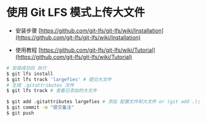 # 使用 Git LFS 模式上传大文件

* 安装步骤
  [https://github.com/git-lfs/git-lfs/wiki/Installation](https://github.com/git-lfs/git-lfs/wiki/Installation)

* 使用教程
  [https://github.com/git-lfs/git-lfs/wiki/Tutorial](https://github.com/git-lfs/git-lfs/wiki/Tutorial)

```sh
# 安装成功后 执行
$ git lfs install
$ git lfs track 'largefies' # 提交大文件
# 生成 .gitattributes 文件
$ git lfs track # 查看已添加的大文件

$ git add .gitattributes largefies # 添加 配置文件和大文件 or (git add .)全部添加
$ git commit -m "提交备注"
$ git push
```
